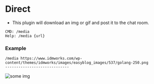 # Direct

* This plugin will download an img or gif and post it to the chat room.

```
CMD: /media
Help: /media {url}
```

### Example

```
/media https://www.idmworks.com/wp-content/themes/idmworks/images/easyblog_images/537/golang-250.png
-----------------------------
```
![some img](example_files/golang-250.png)
